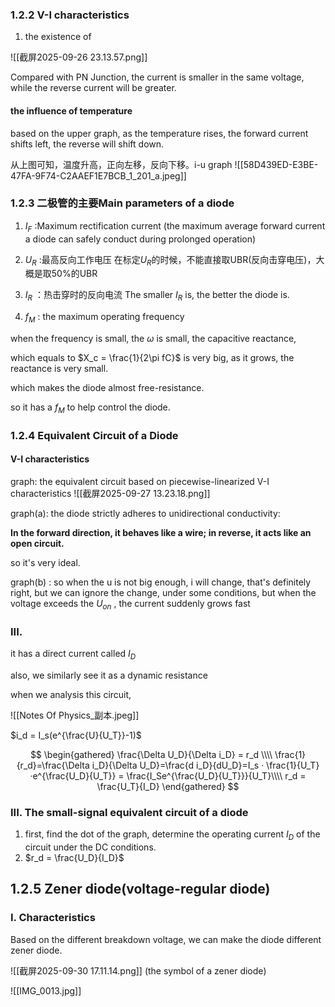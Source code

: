 
### 1.2.2  V-I characteristics


1. the existence of 

![[截屏2025-09-26 23.13.57.png]]


Compared with PN Junction, the current is smaller in the same voltage, while the reverse current will be greater.


#### the influence of temperature
based on the upper graph, as the temperature rises, the forward current shifts left, the reverse will shift down.


从上图可知，温度升高，正向左移，反向下移。i-u graph
![[58D439ED-E3BE-47FA-9F74-C2AAEF1E7BCB_1_201_a.jpeg]]


### 1.2.3 二极管的主要Main parameters of a diode


1. $I_F$ :Maximum rectification current (the maximum average forward current a diode can safely conduct during prolonged operation)   
2. ${U_R}$ :最高反向工作电压
在标定$U_R$的时候，不能直接取UBR(反向击穿电压)，大概是取50%的UBR

3. $I_R$ ：热击穿时的反向电流
The smaller $I_R$ is, the better the diode is.

4.  $f_M$ : the maximum operating frequency

when the frequency is small, the $\omega$  is small, the capacitive reactance, 

which equals to $X_c = \frac{1}{2\pi fC}$ is very big, as it grows, the reactance is very small.

which makes the diode almost free-resistance.

so it has a $f_M$ to help control the diode.


### 1.2.4 Equivalent Circuit of a Diode


#### V-I characteristics
graph: the equivalent circuit based on piecewise-linearized V-I characteristics 
![[截屏2025-09-27 13.23.18.png]]

graph(a): the diode strictly adheres to unidirectional conductivity:

**In the forward direction,  it behaves like a wire; in reverse, it acts like an open circuit.**

so it's very ideal. 


graph(b) : so when the u is not big enough, i will change, that's definitely right, but we can ignore the change, under some conditions, but when the voltage exceeds the $U_{on}$ , the current suddenly grows fast 






### III. 


it has a direct current called $I_D$

also,
we similarly see it as a dynamic resistance



when we analysis this circuit,


![[Notes Of Physics_副本.jpeg]]

$i_d = I_s(e^{\frac{U}{U_T}}-1)$

 

$$
\begin{gathered}
\frac{\Delta U_D}{\Delta i_D} = r_d \\\\
\frac{1}{r_d}=\frac{\Delta i_D}{\Delta U_D}=\frac{d i_D}{dU_D}=I_s · \frac{1}{U_T}·e^{\frac{U_D}{U_T}} 
= \frac{I_Se^{\frac{U_D}{U_T}}}{U_T}\\\\
r_d = \frac{U_T}{I_D}
\end{gathered}
$$

### III. The small-signal equivalent circuit of a diode

1. first, find the dot of the graph, determine the operating current $I_D$ of the circuit under the DC conditions.
2. $r_d = \frac{U_D}{I_D}$ 






## 1.2.5 Zener diode(voltage-regular diode)

### I. Characteristics

Based on the different breakdown voltage, we can make the diode different zener diode.

![[截屏2025-09-30 17.11.14.png]]
(the symbol of a zener diode)
 

![[IMG_0013.jpg]]